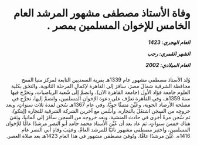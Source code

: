 <h1 dir="rtl">وفاة الأستاذ مصطفى مشهور المرشد العام الخامس للإخوان المسلمين بمصر .</h1>

<h5 dir="rtl">العام الهجري:  1423

الشهر القمري: رجب

العام الميلادي: 2002</h5>

<p dir="rtl">وُلد الأستاذ مصطفى مشهور عام 1339هـ بقرية السعديين التابعة لمركز منيا القمح محافظة الشرقية شمالَ مصرَ، سافرَ إلى القاهرة لإكمالِ المرحلة الثانوية، والتحَق بكلية العلوم جامعة فؤاد الأول (جامعة القاهرة الآن)، وانضمَّ إلى شُعبة الرياضيات، وتخرَّج فيها سنةَ 1359هـ، وفي القاهرة تعرَّف على دعوة الإخوان المسلمين، وانضمَّ إليها، تخرَّج في مصلحة الأرصاد الجوية، وعُيِّنَ متنبئًا جويًّا، وفي عام 1367هـ سُجن لمدة ثلاث سنواتٍ، وبعد خروجِه من السجن اشتغَلَ بالتجارة، وأسَّس مع آخرين الشركة الشرقية للتجارة (إيتكو)، ثم سُجن مرةً أُخرى في حادث المنشية، وبعد خروجه من السجن سافَرَ إلى ألمانيا، وبَقيَ هناك خمسَ سنواتٍ، ثم عاد بعد أن عُيِّن الأستاذ محمد حامد أبو النصر مرشدًا عامًّا للإخوان المسلمين، واختير مصطفى مشهور نائبًا للمرشد العامِّ، وعقِبَ وفاةِ أبي النصر عام 1416ه، عُيِّنَ مرشدًا عامًّا، وتُوفيَ مصطفى مشهور في هذا العام 1423هـ بعد صلاة العصر.</p></br>
